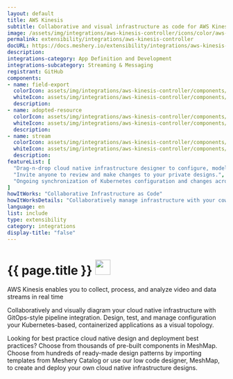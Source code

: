 ```yaml
---
layout: default
title: AWS Kinesis
subtitle: Collaborative and visual infrastructure as code for AWS Kinesis
image: /assets/img/integrations/aws-kinesis-controller/icons/color/aws-kinesis-controller-color.svg
permalink: extensibility/integrations/aws-kinesis-controller
docURL: https://docs.meshery.io/extensibility/integrations/aws-kinesis-controller
description: 
integrations-category: App Definition and Development
integrations-subcategory: Streaming & Messaging
registrant: GitHub
components: 
- name: field-export
  colorIcon: assets/img/integrations/aws-kinesis-controller/components/field-export/icons/color/field-export-color.svg
  whiteIcon: assets/img/integrations/aws-kinesis-controller/components/field-export/icons/white/field-export-white.svg
  description: 
- name: adopted-resource
  colorIcon: assets/img/integrations/aws-kinesis-controller/components/adopted-resource/icons/color/adopted-resource-color.svg
  whiteIcon: assets/img/integrations/aws-kinesis-controller/components/adopted-resource/icons/white/adopted-resource-white.svg
  description: 
- name: stream
  colorIcon: assets/img/integrations/aws-kinesis-controller/components/stream/icons/color/stream-color.svg
  whiteIcon: assets/img/integrations/aws-kinesis-controller/components/stream/icons/white/stream-white.svg
  description: 
featureList: [
  "Drag-n-drop cloud native infrastructure designer to configure, model, and deploy your workloads.",
  "Invite anyone to review and make changes to your private designs.",
  "Ongoing synchronization of Kubernetes configuration and changes across any number of clusters."
]
howItWorks: "Collaborative Infrastructure as Code"
howItWorksDetails: "Collaboratively manage infrastructure with your coworkers synchronously sharing the same designs."
language: en
list: include
type: extensibility
category: integrations
display-title: "false"
---
```

<h1>{{ page.title }} <img src="{{ page.image }}" style="width: 35px; height: 35px;" /></h1>

<p>
AWS Kinesis enables you to collect, process, and analyze video and data streams in real time
</p>
<p>
    Collaboratively and visually diagram your cloud native infrastructure with GitOps-style pipeline integration. Design, test, and manage configuration your Kubernetes-based, containerized applications as a visual topology.
</p>
<p>
    Looking for best practice cloud native design and deployment best practices? Choose from thousands of pre-built components in MeshMap. Choose from hundreds of ready-made design patterns by importing templates from Meshery Catalog or use our low code designer, MeshMap, to create and deploy your own cloud native infrastructure designs.
</p>
